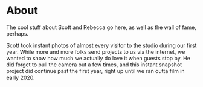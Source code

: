 # About

The cool stuff about Scott and Rebecca go here, as well as the wall of fame, perhaps.

Scott took instant photos of almost every visitor to the studio during our first year. While more and more folks send projects to us via the internet, we wanted to show how much we actually do love it when guests stop by. He did forget to pull the camera out a few times, and this instant snapshot project did continue past the first year, right up until we ran outta film in early 2020.

<script src="gallery.js" type=module></script>
<link rel="stylesheet" href="styles/gallery.css">

<script>const galleries = {"Wall of Fame": {{ site.data.walloffame | jsonify }}};</script>
<div id=gallery></div>
